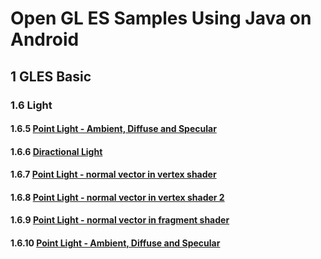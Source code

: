 # Open GL ES Samples Using Java on Android

## 1    GLES Basic
### 1.6    Light
#### 1.6.5    [Point Light - Ambient, Diffuse and Specular](https://github.com/zoozooll/glsamples/tree/master/sample1_6_5)
#### 1.6.6    [Diractional Light](https://github.com/zoozooll/glsamples/tree/master/sample1_6_6)
#### 1.6.7    [Point Light - normal vector in vertex shader](https://github.com/zoozooll/glsamples/tree/master/sample1_6_7)
#### 1.6.8    [Point Light - normal vector in vertex shader 2](https://github.com/zoozooll/glsamples/tree/master/sample1_6_8)
#### 1.6.9    [Point Light - normal vector in fragment shader](https://github.com/zoozooll/glsamples/tree/master/sample1_6_9)
#### 1.6.10    [Point Light - Ambient, Diffuse and Specular](https://github.com/zoozooll/glsamples/tree/master/sample1_6_10)
<!--stackedit_data:
eyJwcm9wZXJ0aWVzIjoidGl0bGU6IGdsc2FtcGxlXG5hdXRob3
I6IEFhcm9uIExlZVxudGFnczogJ2FuZHJvaWQsb3BlbmdsZXMn
XG4iLCJoaXN0b3J5IjpbNjUyMjgyNDk2LDg2MjIzMTI3NCwtMT
UxNzY2OTg2NV19
-->